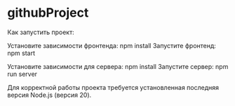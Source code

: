 # githubProject
Как запустить проект:

Установите зависимости фронтенда:
npm install
Запустите фронтенд:
npm start


Установите зависимости для сервера:
npm install
Запустите сервер:
npm run server

Для корректной работы проекта требуется установленная последняя версия Node.js (версия 20).






